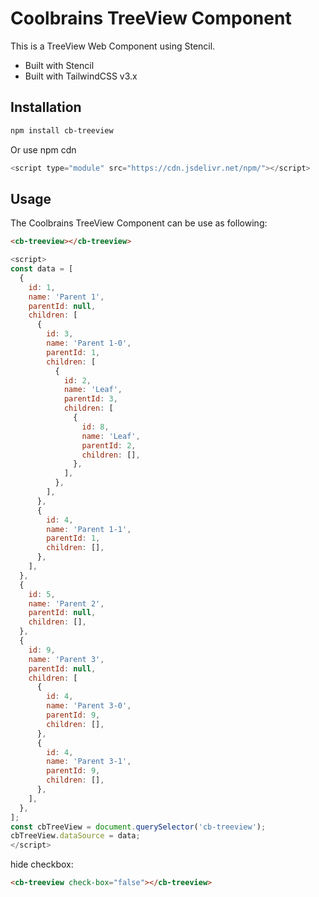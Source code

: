 # Coolbrains TreeView Component

This is a TreeView Web Component using Stencil.

- Built with Stencil
- Built with TailwindCSS v3.x

## Installation

```bash
npm install cb-treeview
```

Or use npm cdn

```js
<script type="module" src="https://cdn.jsdelivr.net/npm/"></script>
```

## Usage

The Coolbrains TreeView Component can be use as following:

```html
<cb-treeview></cb-treeview>
```

```js
<script>
const data = [
  {
    id: 1,
    name: 'Parent 1',
    parentId: null,
    children: [
      {
        id: 3,
        name: 'Parent 1-0',
        parentId: 1,
        children: [
          {
            id: 2,
            name: 'Leaf',
            parentId: 3,
            children: [
              {
                id: 8,
                name: 'Leaf',
                parentId: 2,
                children: [],
              },
            ],
          },
        ],
      },
      {
        id: 4,
        name: 'Parent 1-1',
        parentId: 1,
        children: [],
      },
    ],
  },
  {
    id: 5,
    name: 'Parent 2',
    parentId: null,
    children: [],
  },
  {
    id: 9,
    name: 'Parent 3',
    parentId: null,
    children: [
      {
        id: 4,
        name: 'Parent 3-0',
        parentId: 9,
        children: [],
      },
      {
        id: 4,
        name: 'Parent 3-1',
        parentId: 9,
        children: [],
      },
    ],
  },
];
const cbTreeView = document.querySelector('cb-treeview');
cbTreeView.dataSource = data;
</script>
```

hide checkbox:

```html
<cb-treeview check-box="false"></cb-treeview>
```
